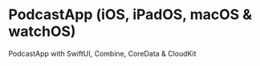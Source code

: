 # PodcastApp (iOS, iPadOS, macOS & watchOS)
PodcastApp with SwiftUI, Combine, CoreData &amp; CloudKit
